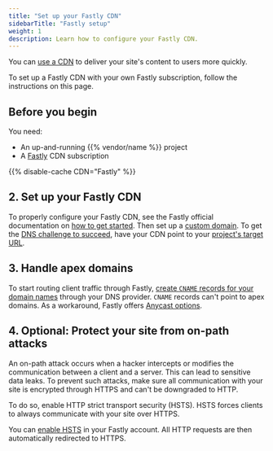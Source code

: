 ```yaml
---
title: "Set up your Fastly CDN"
sidebarTitle: "Fastly setup"
weight: 1
description: Learn how to configure your Fastly CDN.
---
```


You can [use a CDN](/domains/cdn/_index.md) to deliver your site's content to users more quickly.

To set up a Fastly CDN with your own Fastly subscription,
follow the instructions on this page.

## Before you begin

You need:

- An up-and-running {{% vendor/name %}} project
- A [Fastly](https://www.fastly.com/) CDN subscription

{{% disable-cache CDN="Fastly" %}}

## 2. Set up your Fastly CDN

To properly configure your Fastly CDN,
see the Fastly official documentation on [how to get started](https://docs.fastly.com/en/guides/getting-started#_basics).
Then set up a [custom domain](../steps/_index.md).
To get the [DNS challenge to succeed](../troubleshoot.md#ownership-verification),
have your CDN point to your [project's target URL](../../domains/steps/_index.md#1-get-the-target-for-your-project).

## 3. Handle apex domains

To start routing client traffic through Fastly,
[create `CNAME` records for your domain names](../../domains/steps/dns.md)
through your DNS provider.
`CNAME` records can't point to apex domains.
As a workaround, Fastly offers [Anycast options](https://docs.fastly.com/en/guides/using-fastly-with-apex-domains).

## 4. Optional: Protect your site from on-path attacks

An on-path attack occurs when a hacker intercepts
or modifies the communication between a client and a server.
This can lead to sensitive data leaks.
To prevent such attacks, make sure all communication with your site is encrypted through HTTPS
and can't be downgraded to HTTP.

To do so, enable HTTP strict transport security (HSTS).
HSTS forces clients to always communicate with your site over HTTPS.

You can [enable HSTS](https://docs.fastly.com/en/guides/enabling-hsts-through-fastly#forcing-tls-and-enabling-hsts)
in your Fastly account.
All HTTP requests are then automatically redirected to HTTPS.
